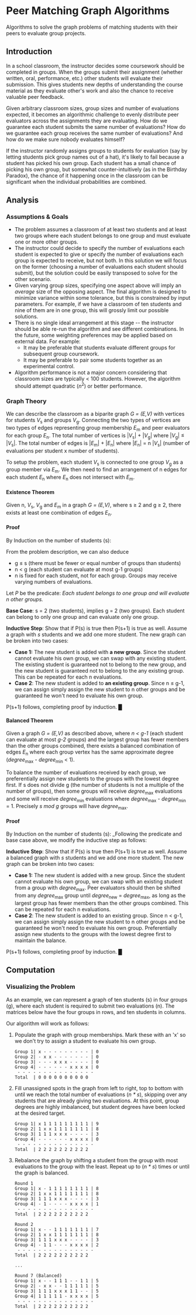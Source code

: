# Peer Matching Graph Algorithms
Algorithms to solve the graph problems of matching students with their peers to evaluate group projects.

## Introduction
In a school classroom, the instructor decides some coursework should be completed in groups. When the groups submit their assignment (whether written, oral, performance, etc.) other students will evaluate their submission. This gives students new depths of understanding the course material as they evaluate other's work and also the chance to receive valuable peer feedback. 

Given arbitrary classroom sizes, group sizes and number of evaluations expected, it becomes an algorithmic challenge to evenly distribute peer evaluators across the assignments they are evaluating. How do we guarantee each student submits the same number of evaluations? How do we guarantee each group receives the same number of evaluations? And how do we make sure nobody evaluates himself? 

If the instructor randomly assigns groups to students for evaluation (say by letting students pick group names out of a hat), it's likely to fail because a student has picked his own group. Each student has a small chance of picking his own group, but somewhat counter-intuitively (as in the Birthday Paradox), the chance of it happening once in the classroom can be significant when the individual probabilities are combined.

## Analysis

### Assumptions & Goals

* The problem assumes a classroom of at least two students and at least two groups where each student belongs to one group and must evaluate one or more other groups.
* The instructor could decide to specify the number of evaluations each student is expected to give or specify the number of evaluations each group is expected to receive, but not both. In this solution we will focus on the former (choosing a number of evaluations each student should submit), but the solution could be easily transposed to solve for the other scenario.
* Given varying group sizes, specifying one aspect above will imply an _average_ size of the opposing aspect. The final algorithm is designed to minimize variance within some tolerance, but this is constrained by input parameters. For example, if we have a classroom of ten students and nine of them are in one group, this will grossly limit our possible solutions.
* There is no single ideal arrangement at this stage -- the instructor should be able re-run the algorithm and see different combinations. In the future, some weighting preferences may be applied based on external data. For example:
  * It may be preferable that students evaluate different groups for subsequent group coursework.
  * It may be preferable to pair some students together as an experimental control.
* Algorithm performance is not a major concern considering that classroom sizes are typically < 100 students. However, the algorithm should attempt quadratic (_n_<sup>2</sup>) or better performance. 

### Graph Theory
We can describe the classroom as a biparite graph _G = (E,V)_ with vertices for students _V_<sub>s</sub> and groups _V_<sub>g</sub>. Connecting the two types of vertices are two types of edges representing group membership _E_<sub>m</sub> and peer evaluators for each group _E_<sub>n</sub>. The total number of vertices is |_V_<sub>s</sub>| + |_V_<sub>g</sub>| where |_V_<sub>g</sub>| &le; |_V_<sub>s</sub>|. The total number of edges is |_E_<sub>m</sub>| + |_E_<sub>n</sub>| where |_E_<sub>n</sub>| = n |_V_<sub>s</sub>| (number of evaluations per student x number of students). 

To setup the problem, each student _V_<sub>s</sub> is connected to one group _V_<sub>g</sub> as a group member via _E_<sub>m</sub>. We then need to find an arrangement of n edges for each student _E_<sub>n</sub> where _E_<sub>n</sub> does not intersect with _E_<sub>m</sub>.


#### Existence Theorem
Given n, _V_<sub>s</sub>, _V_<sub>g</sub> and _E_<sub>m</sub> in a graph _G = (E,V)_, where s &ge; 2 and g &ge; 2, there exists at least one combination of edges _E_<sub>n</sub>.

#### Proof
By Induction on the number of students (s): 

From the problem description, we can also deduce
* g &le; s (there must be fewer or equal number of groups than students)
* n &lt; g (each student can evaluate at most g-1 groups)
* n is fixed for each student, not for each group. Groups may receive varying numbers of evaluations.

Let _P_ be the predicate: _Each student belongs to one group and will evaluate n other groups._

**Base Case**: s = 2 (two students), implies g = 2 (two groups). Each student can belong to only one group and can evaluate only one group. 

**Inductive Step**: Show that if P(s) is true then P(s+1) is true as well. Assume a graph with _s_ students and we add one more student. The new graph can be broken into two cases:
* **Case 1:** The new student is added with **a new group**. Since the student cannot evaluate his own group, we can swap with any existing student. The existing student is guaranteed not to belong to the new group, and the new student is guaranteed not to belong to the any existing group. This can be repeated for each n evaluations.
* **Case 2**: The new student is added to **an existing group**. Since n &le; g-1, we can assign simply assign the new student to n other groups and be guaranteed he won't need to evaluate his own group. 

P(s+1) follows, completing proof by induction. &block;


#### Balanced Theorem
Given a graph _G = (E,V)_ as described above, where _n &lt; g-1_ (each student can evaluate at most _g-2_ groups) and the largest group has fewer members than the other groups combined, there exists a balanced combination of edges _E_<sub>n</sub> where each group vertex has the same approximate degree (_degree_<sub>max</sub> - _degree_<sub>min</sub> < 1). 

To balance the number of evaluations received by each group, we preferentially assign new students to the groups with the lowest degree first. If s does not divide g (the number of students is not a multiple of the number of groups), then some groups will receive _degree_<sub>max</sub> evaluations and some will receive _degree_<sub>min</sub> evaluations where _degree_<sub>max</sub> - _degree_<sub>min</sub> = 1. Precisely _s mod g_ groups will have _degree_<sub>max</sub>.

#### Proof
By Induction on the number of students (s): 
_Following the predicate and base case above, we modify the inductive step as follows:

**Inductive Step**: Show that if P(s) is true then P(s+1) is true as well. Assume a balanced graph with _s_ students and we add one more student. The new graph can be broken into two cases:
* **Case 1:** The new student is added with a new group. Since the student cannot evaluate his own group, we can swap with an existing student from a group with _degree_<sub>max</sub>. Peer evaluators should then be shifted from any _degree_<sub>max</sub> group until _degree_<sub>new</sub> = _degree_<sub>max</sub>, as long as the largest group has fewer members than the other groups combined. This can be repeated for each n evaluations.
* **Case 2**: The new student is added to an existing group. Since n &lt; g-1, we can assign simply assign the new student to n other groups and be guaranteed he won't need to evaluate his own group. Preferentially assign new students to the groups with the lowest degree first to maintain the balance.

P(s+1) follows, completing proof by induction. &block;



## Computation
### Visualizing the Problem
As an example, we can represent a graph of ten students (s) in four groups (g), where each student is required to submit two evaluations (n). The matrices below have the four groups in rows, and ten students in columns. 

Our algorithm will work as follows:

1. Populate the graph with group memberships. Mark these with an 'x' so we don't try to assign a student to evaluate his own group.

    ```
    Group 1| x - - - - - - - - - | 0
    Group 2| - x x - - - - - - - | 0
    Group 3| - - - x x x - - - - | 0
    Group 4| - - - - - - x x x x | 0
     - - - - - - - - - - - - - - - 
    Total  | 0 0 0 0 0 0 0 0 0 0 
    ``` 

2.  Fill unassigned spots in the graph from left to right, top to bottom with until we reach the total number of evaluations (_n * s_), skipping over any students that are already giving two evaluations. At this point, group degrees are highly imbalanced, but student degrees have been locked at the desired target. 

    ```
    Group 1| x 1 1 1 1 1 1 1 1 1 | 9
    Group 2| 1 x x 1 1 1 1 1 1 1 | 8
    Group 3| 1 1 1 x x x - - - - | 3
    Group 4| - - - - - - x x x x | 0
     - - - - - - - - - - - - - - - 
    Total  | 2 2 2 2 2 2 2 2 2 2 
    ```

3. Rebalance the graph by shifting a student from the group with most evaluations to the group with the least. Repeat up to (_n * s_) times or until the graph is balanced.

    ```
    Round 1
    Group 1| x - 1 1 1 1 1 1 1 1 | 8
    Group 2| 1 x x 1 1 1 1 1 1 1 | 8
    Group 3| 1 1 1 x x x - - - - | 3
    Group 4| - 1 - - - - x x x x | 1
     - - - - - - - - - - - - - - - 
    Total  | 2 2 2 2 2 2 2 2 2 2 

    Round 2
    Group 1| x - - 1 1 1 1 1 1 1 | 7
    Group 2| 1 x x 1 1 1 1 1 1 1 | 8
    Group 3| 1 1 1 x x x - - - - | 3
    Group 4| - 1 1 - - - x x x x | 2
     - - - - - - - - - - - - - - - 
    Total  | 2 2 2 2 2 2 2 2 2 2 

    ...
    
    Round 7 (Balanced)
    Group 1| x - - 1 1 1 - - 1 1 | 5
    Group 2| - x x - - 1 1 1 1 1 | 5
    Group 3| 1 1 1 x x x 1 1 - - | 5
    Group 4| 1 1 1 1 1 - x x x x | 5
     - - - - - - - - - - - - - - - 
    Total  | 2 2 2 2 2 2 2 2 2 2 
    ```
